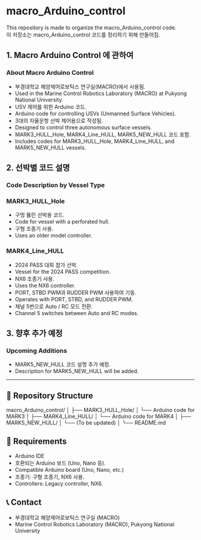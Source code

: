# macro_Arduino_control  
This repository is made to organize the macro_Arduino_control code.  
이 저장소는 macro_Arduino_control 코드를 정리하기 위해 만들어짐.

## 1. Macro Arduino Control 에 관하여  
### About Macro Arduino Control
- 부경대학교 해양제어로보틱스 연구실(MACRO)에서 사용됨.  
- Used in the Marine Control Robotics Laboratory (MACRO) at Pukyong National University.
- USV 제어를 위한 Arduino 코드.  
- Arduino code for controlling USVs (Unmanned Surface Vehicles).
- 3대의 자율운항 선박 제어용으로 작성됨.  
- Designed to control three autonomous surface vessels.
- MARK3_HULL_Hole, MARK4_Line_HULL, MARK5_NEW_HULL 코드 포함.  
- Includes codes for MARK3_HULL_Hole, MARK4_Line_HULL, and MARK5_NEW_HULL vessels.

## 2. 선박별 코드 설명  
### Code Description by Vessel Type

### MARK3_HULL_Hole
- 구멍 뚫린 선박용 코드.  
- Code for vessel with a perforated hull.
- 구형 조종기 사용.  
- Uses an older model controller.

### MARK4_Line_HULL
- 2024 PASS 대회 참가 선박.  
- Vessel for the 2024 PASS competition.
- NX6 조종기 사용.  
- Uses the NX6 controller.
- PORT, STBD PWM과 RUDDER PWM 사용하여 기동.  
- Operates with PORT, STBD, and RUDDER PWM.
- 채널 5번으로 Auto / RC 모드 전환.  
- Channel 5 switches between Auto and RC modes.

## 3. 향후 추가 예정  
### Upcoming Additions
- MARK5_NEW_HULL 코드 설명 추가 예정.  
- Description for MARK5_NEW_HULL will be added.

---

## 📂 Repository Structure
macro_Arduino_control/ │ ├── MARK3_HULL_Hole/ │ └── Arduino code for MARK3 │ ├── MARK4_Line_HULL/ │ └── Arduino code for MARK4 │ ├── MARK5_NEW_HULL/ │ └── (To be updated) │ └── README.md


## 🔧 Requirements
- Arduino IDE
- 호환되는 Arduino 보드 (Uno, Nano 등).  
- Compatible Arduino board (Uno, Nano, etc.)
- 조종기: 구형 조종기, NX6 사용.  
- Controllers: Legacy controller, NX6.


## 📞 Contact
- 부경대학교 해양제어로보틱스 연구실 (MACRO)  
- Marine Control Robotics Laboratory (MACRO), Pukyong National University

